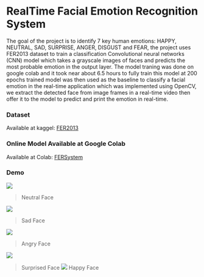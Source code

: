# RealTime Facial Emotion Recognition System

The goal of the project is to identify 7 key human emotions: HAPPY, NEUTRAL, SAD, SURPRISE, ANGER, DISGUST and FEAR, the project uses FER2013 dataset to train a classification Convolutional neural networks (CNN) model which takes a grayscale images of faces and predicts the most probable emotion in the output layer. The model traning was done on google colab and it took near about 6.5 hours to fully train this model at 200 epochs trained model was then used as the baseline to classify a facial emotion in the real-time application which was implemented using OpenCV, we extract the detected face from image frames in a real-time video then offer it to the model to predict and print the emotion in real-time.

### Dataset
Available at kaggel: [FER2013](https://www.kaggle.com/c/challenges-in-representation-learning-facial-expression-recognition-challenge/data)

### Online Model Available at Google Colab
Available at Colab: [FERSystem](https://colab.research.google.com/drive/1-2ski0YhOa4v0FZJcT1ifDwMY27JJTCI)

### Demo
![](../master/images/neutral.png)
> Neutral Face

![](../master/images/sad.png)
> Sad Face

![](../master/images/angry.png)
> Angry Face

![](../master/images/surprised.png)
> Surprised Face
![](../master/images/happy.png)
> Happy Face